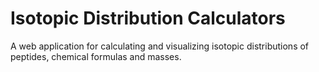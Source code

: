 # Isotopic Distribution Calculators

A web application for calculating and visualizing isotopic distributions of peptides, chemical formulas and masses.